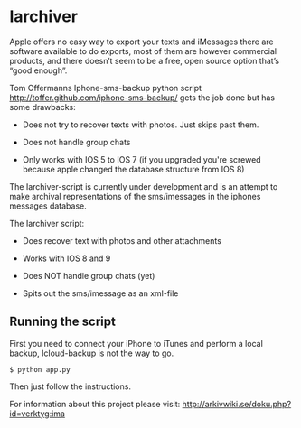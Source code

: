 Iarchiver
==========================================
Apple offers no easy way to export your texts and iMessages there are software available to do exports, most of them are however commercial products, and there doesn’t seem to be a free, open source option that’s “good enough”.

Tom Offermanns Iphone-sms-backup python script http://toffer.github.com/iphone-sms-backup/ gets the job done but has some drawbacks:

* Does not try to recover texts with photos. Just skips past them.

* Does not handle group chats

* Only works with IOS 5 to IOS 7 (if you upgraded you're screwed because apple changed the database structure from IOS 8)

The Iarchiver-script is currently under development and is an attempt to make archival representations of the sms/imessages in the iphones messages database. 

The Iarchiver script:

* Does recover text with photos and other attachments 

* Works with IOS 8 and 9 

* Does NOT handle group chats (yet) 

* Spits out the sms/imessage as an xml-file 



Running the script
-------------------
First you need to connect your iPhone to iTunes and perform a local backup, Icloud-backup is not the way to go.

    $ python app.py

Then just follow the instructions. 


For information about this project please visit: 
http://arkivwiki.se/doku.php?id=verktyg:ima
